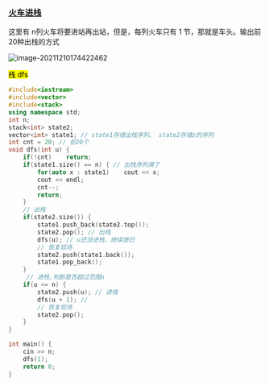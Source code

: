 ### <a href = "https://www.acwing.com/problem/content/description/131/"> 火车进栈</a>

这里有 n列火车将要进站再出站，但是，每列火车只有 1 节，那就是车头。输出前20种出栈的方式

![image-20211210174422462](https://cdn.jsdelivr.net/gh/moon-Light404/my-picGo@master/img/202112101744923.png)

<mark> 栈 dfs</mark>

```c++
#include<iostream>
#include<vector>
#include<stack>
using namespace std;
int n;
stack<int> state2;
vector<int> state1; // state1存储出栈序列、 state2存储z的序列
int cnt = 20; // 前20个
void dfs(int u) {
    if(!cnt)    return;
    if(state1.size() == n) { // 出栈序列满了
        for(auto x : state1)    cout << x;
        cout << endl;
        cnt--;
        return;
    }
    // 出栈
    if(state2.size()) {
        state1.push_back(state2.top());
        state2.pop(); // 出栈
        dfs(u); // u还没进栈、继续递归
        // 恢复现场
        state2.push(state1.back());
        state1.pop_back();
    }
     // 进栈,判断是否超过范围n
    if(u <= n) {
        state2.push(u); // 进栈
        dfs(u + 1); // 
        // 恢复现场
        state2.pop();
    }
}

int main() {
    cin >> n;
    dfs(1);
    return 0;
}
```

